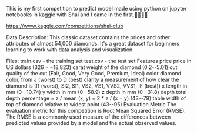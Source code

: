 This is my first competition to predict model made using python on jupyter notebooks in kaggle with Shai and I came in the first.💪🏻💪🏻

https://www.kaggle.com/competitions/shai-club

Data Description:
This classic dataset contains the prices and other attributes of almost 54,000 diamonds. It's a great dataset for beginners learning to work with data analysis and visualization.

Files:
train.csv - the training set
test.csv - the test set
Features
price price in US dollars ($326--$18,823)
carat weight of the diamond (0.2--5.01)
cut quality of the cut (Fair, Good, Very Good, Premium, Ideal)
color diamond color, from J (worst) to D (best)
clarity a measurement of how clear the diamond is (I1 (worst), SI2, SI1, VS2, VS1, VVS2, VVS1, IF (best))
x length in mm (0--10.74)
y width in mm (0--58.9)
z depth in mm (0--31.8)
depth total depth percentage = z / mean (x, y) = 2 * z / (x + y) (43--79)
table width of top of diamond relative to widest point (43--95)
Evaluation Metric
The evaluation metric for this competition is Root Mean Squared Error (RMSE). The RMSE is a commonly used measure of the differences between predicted values provided by a model and the actual observed values.
